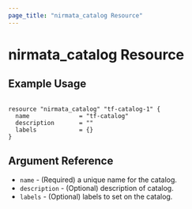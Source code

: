 ```yaml
---
page_title: "nirmata_catalog Resource"
---
```


# nirmata_catalog Resource

## Example Usage

```hcl

resource "nirmata_catalog" "tf-catalog-1" {
  name              = "tf-catalog"
  description       = ""
  labels            = {}
}

```

## Argument Reference

* `name` - (Required) a unique name for the catalog.
* `description` - (Optional) description of catalog.
* `labels` - (Optional) labels to set on the catalog.
